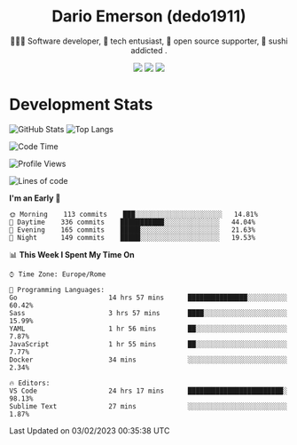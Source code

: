 <div align="center">
  
# Dario Emerson (dedo1911)
👨🏼‍💻 Software developer, 🔧 tech entusiast, 🙌 open source supporter, 🍣 sushi addicted .

[![](https://img.shields.io/badge/-Linkedin-informational?style=for-the-badge&logo=linkedin&logoColor=white&color=2867B2)](http://linkedin.com/in/dedo1911)
[![](https://img.shields.io/badge/-Telegram-informational?style=for-the-badge&logo=telegram&logoColor=white&color=0088cc)](https://t.me/dedo1911)
[![](https://img.shields.io/badge/-Facebook-informational?style=for-the-badge&logo=facebook&logoColor=white&color=3b5998)](https://fb.com/dedo1911)

</div>

# Development Stats

![GitHub Stats](https://github-readme-stats.vercel.app/api?username=dedo1911&hide=&count_private=true&title_color=84cc16&text_color=ffffff&icon_color=84cc16&bg_color=1c1917&hide_border=true&border_radius=0&show_icons=true)
![Top Langs](https://github-readme-stats.vercel.app/api/top-langs/?username=dedo1911&theme=chartreuse-dark&layout=compact)

<!--START_SECTION:waka-->
![Code Time](http://img.shields.io/badge/Code%20Time-1%2C232%20hrs%2035%20mins-blue)

![Profile Views](http://img.shields.io/badge/Profile%20Views-0-blue)

![Lines of code](https://img.shields.io/badge/From%20Hello%20World%20I%27ve%20Written-53%20Thousand%20lines%20of%20code-blue)

**I'm an Early 🐤** 

```text
🌞 Morning    113 commits    ███░░░░░░░░░░░░░░░░░░░░░░   14.81% 
🌆 Daytime    336 commits    ███████████░░░░░░░░░░░░░░   44.04% 
🌃 Evening    165 commits    █████░░░░░░░░░░░░░░░░░░░░   21.63% 
🌙 Night      149 commits    █████░░░░░░░░░░░░░░░░░░░░   19.53%

```


📊 **This Week I Spent My Time On** 

```text
⌚︎ Time Zone: Europe/Rome

💬 Programming Languages: 
Go                       14 hrs 57 mins      ███████████████░░░░░░░░░░   60.42% 
Sass                     3 hrs 57 mins       ████░░░░░░░░░░░░░░░░░░░░░   15.99% 
YAML                     1 hr 56 mins        ██░░░░░░░░░░░░░░░░░░░░░░░   7.87% 
JavaScript               1 hr 55 mins        ██░░░░░░░░░░░░░░░░░░░░░░░   7.77% 
Docker                   34 mins             ░░░░░░░░░░░░░░░░░░░░░░░░░   2.34%

🔥 Editors: 
VS Code                  24 hrs 17 mins      ████████████████████████░   98.13% 
Sublime Text             27 mins             ░░░░░░░░░░░░░░░░░░░░░░░░░   1.87%

```


 Last Updated on 03/02/2023 00:35:38 UTC
<!--END_SECTION:waka-->

<!--
**dedo1911/dedo1911** is a ✨ _special_ ✨ repository because its `README.md` (this file) appears on your GitHub profile.

Here are some ideas to get you started:

- 🔭 I’m currently working on ...
- 🌱 I’m currently learning ...
- 👯 I’m looking to collaborate on ...
- 🤔 I’m looking for help with ...
- 💬 Ask me about ...
- 📫 How to reach me: ...
- 😄 Pronouns: ...
- ⚡ Fun fact: ...
-->
